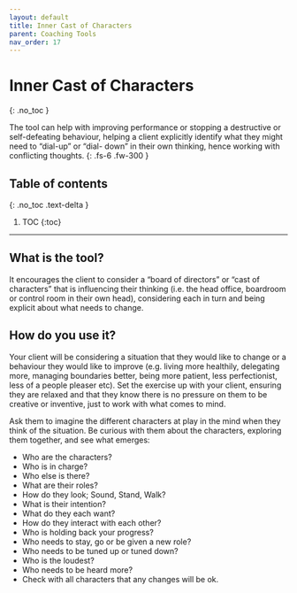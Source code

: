 ```yaml
---
layout: default
title: Inner Cast of Characters
parent: Coaching Tools
nav_order: 17
---
```


# Inner Cast of Characters
{: .no_toc }

The tool can help with improving performance or stopping a destructive or self-defeating behaviour, helping a client explicitly identify what they might need to “dial-up” or “dial- down” in their own thinking, hence working with conflicting thoughts.
{: .fs-6 .fw-300 }

## Table of contents
{: .no_toc .text-delta }

1. TOC
{:toc}

---

## What is the tool?

It encourages the client to consider a “board of directors” or “cast of characters” that is influencing their thinking (i.e. the head office, boardroom or control room in their own head), considering each in turn and being explicit about what needs to change.

## How do you use it?

Your client will be considering a situation that they would like to change or a behaviour they would like to improve (e.g. living more healthily, delegating more, managing boundaries better, being more patient, less perfectionist, less of a people pleaser etc). Set the exercise up with your client, ensuring they are relaxed and that they know there is no pressure on them to be creative or inventive, just to work with what comes to mind.

Ask them to imagine the different characters at play in the mind when they think of the situation. Be curious with them about the characters, exploring them together, and see what emerges:

- Who are the characters?
- Who is in charge?
- Who else is there?
- What are their roles?
- How do they look; Sound, Stand, Walk?
- What is their intention?
- What do they each want?
- How do they interact with each other?
- Who is holding back your progress?
- Who needs to stay, go or be given a new role?
- Who needs to be tuned up or tuned down?
- Who is the loudest?
- Who needs to be heard more?
- Check with all characters that any changes will be ok.
